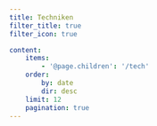 ```yaml
---
title: Techniken
filter_title: true
filter_icon: true

content:
    items: 
        - '@page.children': '/tech'
    order:
        by: date
        dir: desc
    limit: 12
    pagination: true
---
```

